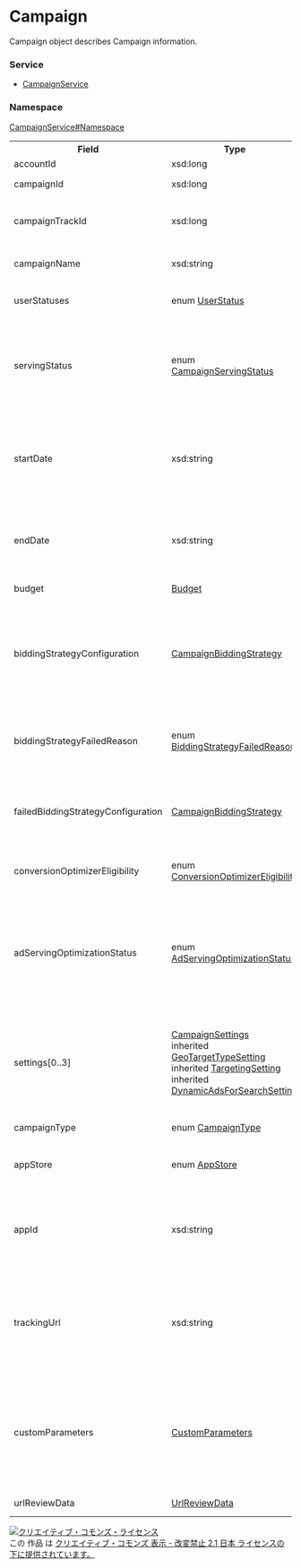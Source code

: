 # Campaign
Campaign object describes Campaign information.

### Service
+ [CampaignService](../../services/CampaignService.md)

### Namespace
[CampaignService#Namespace](../../services/CampaignService.md#namespace)

<table>
 <tr>
  <th>Field</th>
  <th>Type</th>
  <th>Description</th>
  <th>response</th>
  <th>add</th>
  <th>set</th>
  <th>remove</th>
 </tr>
 <tr>
  <td>accountId</td>
  <td>xsd:long</td>
  <td>Account ID.</td>
  <td>yes</td>
  <td>Ignore</td>
  <td>Ignore</td>
  <td>Ignore</td>
 </tr>
 <tr>
  <td>campaignId</td>
  <td>xsd:long</td>
  <td>Campaign ID.</td>
  <td>yes</td>
  <td>Ignore</td>
  <td>Requirement<br><i>NotUpdatable</i></td>
  <td>Requirement<br><i>NotUpdatable</i></td>
 </tr>
 <tr>
  <td>campaignTrackId</td>
  <td>xsd:long</td>
  <td>Campaign ID for tracking.<br>* "0" will return in Sandbox.</td>
  <td>yes</td>
  <td>Ignore</td>
  <td>Ignore</td>
  <td>Ignore</td>
 </tr>
 <tr>
  <td>campaignName</td>
  <td>xsd:string</td>
  <td>Campaign name.<br>* Insert limit: Up to 50 characters.</td>
  <td>yes</td>
  <td>Requirement</td>
  <td>Optional</td>
  <td>Ignore</td>
 </tr>
 <tr>
  <td>userStatuses</td>
  <td>enum <a href="UserStatus.md">UserStatus</a></td>
  <td>Status of ad display set by user.</td>
  <td>yes</td>
  <td>Requirement</td>
  <td>Optional</td>
  <td>Ignore</td>
 </tr>
 <tr>
  <td>servingStatus</td>
  <td>enum <a href="CampaignServingStatus.md">CampaignServingStatus</a></td>
  <td>Display status in Campaign level.<br>Return the campgin status regardless of display status set from user (userStatuses).</td>
  <td>yes</td>
  <td>Ignore</td>
  <td>Ignore</td>
  <td>Ignore</td>
 </tr>
  <tr>
  <td>startDate</td>
  <td>xsd:string</td>
  <td>Start date of Campaign.<br>*Cannot set the past date.<br>*Cannot change the date to the campaign that is already active.</td>
  <td>yes</td>
  <td>Optional<br>*Default: Current date.</td>
  <td>Optional</td>
  <td>Ignore</td>
 </tr>
 <tr>
  <td>endDate</td>
  <td>xsd:string</td>
  <td>End date of Campaign.<br>*Cannot set the past date and date before the start date.</td>
  <td>yes</td>
  <td>Optional<br>※Default: 20371231</td>
  <td>Optional</td>
  <td>Ignore</td>
 </tr>
 <tr>
  <td>budget</td>
  <td><a href="Budget.md">Budget</a></td>
  <td>Campaign budget.</td>
  <td>yes</td>
  <td>Requirement</td>
  <td>Optional</td>
  <td>Ignore</td>
 </tr>
 <tr>
  <td>biddingStrategyConfiguration</td>
  <td><a href="CampaignBiddingStrategy.md">CampaignBiddingStrategy</a></td>
  <td>Bid setting.<br>*BudgetOptimizer is not available.<br>*If iOS is selected for App Campaign, cannot set "TARGET_CPA" or "TARGET_ROAS".</td>
  <td>yes</td>
  <td>Requirement</td>
  <td>Optional</td>
  <td>Ignore</td>
 </tr>
  <tr>
  <td>biddingStrategyFailedReason</td>
  <td>enum <a href="BiddingStrategyFailedReason.md">BiddingStrategyFailedReason</a></td>
  <td>Reason of Auto Bidding set has failed.<br>*This field shows when setting has actually failed.</td>
  <td>yes</td>
  <td>Ignore</td>
  <td>Ignore</td>
  <td>Ignore</td>
 </tr>
 <tr>
  <td>failedBiddingStrategyConfiguration</td>
  <td><a href="CampaignBiddingStrategy.md">CampaignBiddingStrategy</a></td>
  <td>Reason of Auto Bidding creation has failed.<br>*This field shows when setting has actually failed.</td>
  <td>yes</td>
  <td>Ignore</td>
  <td>Ignore</td>
  <td>Ignore</td>
 </tr>
 <tr>
  <td>conversionOptimizerEligibility</td>
  <td>enum <a href="ConversionOptimizerEligibility.md">ConversionOptimizerEligibility</a></td>
  <td>Determines if eligible to use Conversion Optimizer.</td>
  <td>yes</td>
  <td>Ignore</td>
  <td>Ignore</td>
  <td>Ignore</td>
 </tr>
 <tr>
  <td>adServingOptimizationStatus</td>
  <td>enum <a href="AdServingOptimizationStatus.md">AdServingOptimizationStatus</a></td>
  <td>Setting of Ad rotation for optimizing ad display.<br>*This item of 'Ad rotation' on campaign level has been changed to read-only.</td>
  <td>yes</td>
  <td>Ignore<br>*Default: OPTIMIZE is set.<br>It's not editable with other value.</td>
  <td>Ignore<br>*The value which has been already set for this item is responded.<br>It's not editable with other value.</td>
  <td>Ignore</td>
 </tr>
  <tr>
  <td>settings[0..3]</td>
  <td>
  <a href="CampaignSettings.md">CampaignSettings</a><br>
  inherited <a href="GeoTargetTypeSetting.md">GeoTargetTypeSetting</a><br>
  inherited <a href="TargetingSetting.md">TargetingSetting</a><br>
  inherited <a href="DynamicAdsForSearchSetting.md">DynamicAdsForSearchSetting</a>
  </td>
  <td>Setting of target and matching.</td>
  <td>yes</td>
  <td>Optional<br>
  <br>
  If campaignType is 'DYNAMIC_ADS_FOR_SEARCH_SETTING':Requirement<br>
  <br>
  *Default value for the case of no setting 'TargetingSetting'<br>
  SettingType:TARGET_LIST_SETTING<br>
  TargetAll:ACTIVE</td>
  <td>Optional</td>
  <td>Ignore</td>
 </tr>
 <tr>
  <td>campaignType</td>
  <td>enum <a href="CampaignType.md">CampaignType</a></td>
  <td>Campaign type.</td>
  <td>yes</td>
  <td>Optional<br>※Default: STANDARD</td>
  <td>Ignore</td>
  <td>Ignore</td>
 </tr>
 <tr>
  <td>appStore</td>
  <td>enum <a href="AppStore_Campaign.md">AppStore</a></td>
  <td>Selection of App store.</td>
  <td>yes</td>
  <td>If campaignType is 'STANDARD':ignore<br>
   If campaignType is 'MOBILE_APP':Requirement<br>
   If campaignType is 'DYNAMIC_ADS_FOR_SEARCH_SETTING':ignore
  </td>
  <td>Ignore</td>
  <td>Ignore</td>
 </tr>
 <tr>
  <td>appId</td>
  <td>xsd:string</td>
  <td>App ID (for iOS) or Package name (for Android).<br>*Input only the numbers for iOS in Mobile App Campaign.</td>
  <td>yes</td>
  <td>If campaignType is 'STANDARD':ignore<br>
   If campaignType is 'MOBILE_APP':Requirement<br>
   If campaignType is 'DYNAMIC_ADS_FOR_SEARCH_SETTING':ignore
  </td>
  <td>Ignore</td>
  <td>Ignore</td>
 </tr>
 <tr>
  <td>trackingUrl</td>
  <td>xsd:string</td>
  <td>Tracking URL.<br>*Cannot set if Mobile App Campaign is in Android.</td>
  <td>yes</td>
  <td>Optional</td>
  <td>Optional<br>*Cannot update during review.<br>*If there is no change on this field, it will not be reviewed.</td>
  <td>Ignore</td>
 </tr>
 <tr>
  <td>customParameters</td>
  <td><a href="CustomParameters.md">CustomParameters</a></td>
  <td>Custom Parameter.<br>*Cannot set if Mobile App Campaign is in Android.</td>
  <td>yes</td>
  <td>Optional</td>
  <td>Optional<br>*Cannot update when Tracking URL is in review.<br>*If there is no change on this field, it will not be reviewed.</td>
  <td>Ignore</td>
 </tr>
 <tr>
  <td>urlReviewData</td>
  <td><a href="UrlReviewData.md">UrlReviewData</a></td>
  <td>Review status of URL.</td>
  <td>yes</td>
  <td>Ignore</td>
  <td>Ignore</td>
  <td>Ignore</td>
 </tr>
</table>

<a rel="license" href="http://creativecommons.org/licenses/by-nd/2.1/jp/"><img alt="クリエイティブ・コモンズ・ライセンス" style="border-width:0" src="https://i.creativecommons.org/l/by-nd/2.1/jp/88x31.png" /></a><br />この 作品 は <a rel="license" href="http://creativecommons.org/licenses/by-nd/2.1/jp/">クリエイティブ・コモンズ 表示 - 改変禁止 2.1 日本 ライセンスの下に提供されています。</a>

